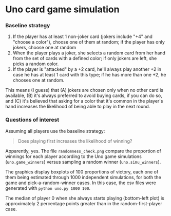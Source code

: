 # Uno card game simulation

### Baseline strategy

1. If the player has at least 1 non-joker card (jokers include
"+4" and "choose a color"), choose one of them at random;
if the player has only jokers, choose one at random
2. When the player plays a joker, she selects a random card
from her hand from the set of cards with a defined color;
if only jokers are left, she picks a random color.
3. If the player is "attacked" by a +2 card, he'll always
play another +2 in case he has at least 1 card with this type;
if he has more than one +2, he chooses one at random.

This means (I guess) that
(A) jokers are chosen only
when no other card is available,
(B) it's always preferred to avoid buying
cards, if you can do so, and
(C) it's believed that asking for a color
that it's common in the player's hand
increases the likelihood of being able
to play in the next round.

### Questions of interest

Assuming all players use the baseline strategy:

> Does playing first increases the likelihood of winning?

Apparently, yes. The file `randomness_check.png`
compare the proportion of winnings for each player according to
the Uno game simulations (`uno.game_winners`)
versus sampling a random winner (`uno.simu_winners`).

The graphics display boxplots of 100 proportions of victory,
each one of them being estimated through 1000 independent
simulations, for both the game and pick-a-random-winner cases.
In this case, the csv files were generated with `python uno.py 1000 100`.

The median of player 0 when she always starts playing
(bottom-left plot) is approximately 2 percentage points
greater than in the random-first-player case.
